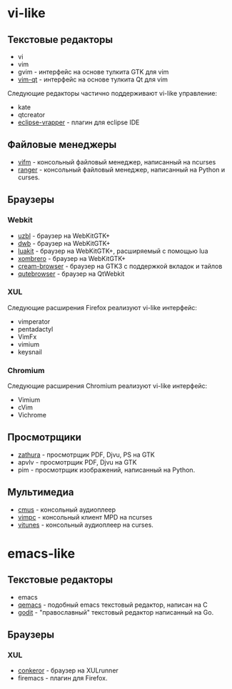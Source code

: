 # vi-like

## Текстовые редакторы

  - vi
  - vim
  - gvim - интерфейс на основе тулкита GTK для vim
  - [vim-qt](https://bitbucket.org/equalsraf/vim-qt/wiki/Home) -
    интерфейс на основе тулкита Qt для vim

Следующие редакторы частично поддерживают vi-like управление:

  - kate
  - qtcreator
  - [eclipse-vrapper](http://vrapper.sourceforge.net/home/) - плагин для
    eclipse IDE

## Файловые менеджеры

  - [vifm](http://vifm.sourceforge.net/) - консольный файловый менеджер,
    написанный на ncurses
  - [ranger](http://ranger.nongnu.org/) - консольный файловый менеджер,
    написанный на Python и curses.

## Браузеры

### Webkit

  - [uzbl](http://uzbl.org/) - браузер на WebKitGTK+
  - [dwb](http://portix.bitbucket.org/dwb/) - браузер на WebKitGTK+
  - [luakit](http://mason-larobina.github.com/luakit/) - браузер на
    WebKitGTK+, расширяемый с помощью lua
  - [xombrero](https://opensource.conformal.com/wiki/xombrero) - браузер
    на WebKitGTK+
  - [cream-browser](http://cream-browser.net/) - браузер на GTK3 с
    поддержкой вкладок и тайлов
  - [qutebrowser](https://github.com/The-Compiler/qutebrowser) - браузер
    на QtWebkit

### XUL

Следующие расширения Firefox реализуют vi-like интерфейс:

  - vimperator
  - pentadactyl
  - VimFx
  - vimium
  - keysnail

### Chromium

Следующие расширения Chromium реализуют vi-like интерфейс:

  - Vimium
  - cVim
  - Vichrome

## Просмотрщики

  - [zathura](http://pwmt.org/projects/zathura/) - просмотрщик PDF,
    Djvu, PS на GTK
  - apvlv - просмотрщик PDF, Djvu на GTK
  - pim - просмотрщик изображений, написанный на Python.

## Мультимедиа

  - [cmus](http://cmus.sourceforge.net/) - консольный аудиоплеер
  - [vimpc](http://sourceforge.net/projects/vimpc/) - консольный клиент
    MPD на ncurses
  - [vitunes](http://vitunes.org/) - консольный аудиоплеер на curses.

# emacs-like

## Текстовые редакторы

  - emacs
  - [qemacs](http://bellard.org/qemacs/) - подобный emacs текстовый
    редактор, написан на C
  - [godit](https://github.com/nsf/godit) - "православный" текстовый
    редактор написанный на Go.

## Браузеры

### XUL

  - [conkeror](http://conkeror.org/) - браузер на XULrunner
  - firemacs - плагин для Firefox.
